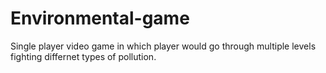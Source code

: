 # Environmental-game
Single player video game in which player would go through multiple levels fighting differnet types of pollution.
